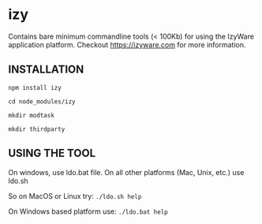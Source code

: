 # izy
Contains bare minimum commandline tools (< 100Kb) for using the IzyWare application platform. Checkout https://izyware.com for more information.

## INSTALLATION
`npm install izy`

`cd node_modules/izy`

`mkdir modtask`

`mkdir thirdparty`

## USING THE TOOL
On windows, use ldo.bat file. On all other platforms (Mac, Unix, etc.) use ldo.sh

So on MacOS or Linux try: `./ldo.sh help`

On Windows based platform use: `./ldo.bat help`
